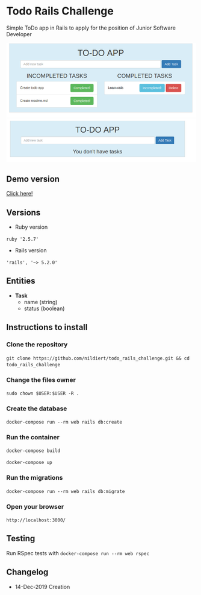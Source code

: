 # Todo Rails Challenge

Simple ToDo app in Rails to apply for the position of Junior Software Developer


![Image](https://raw.githubusercontent.com/nildiert/todo_rails_challenge/master/pics/todo_with_tasks.png)
![Image](https://raw.githubusercontent.com/nildiert/todo_rails_challenge/master/pics/you_dont_have_task.png)

## Demo version

[Click here!](https://todo-rails-challenge.herokuapp.com/)


## Versions

* Ruby version

`ruby '2.5.7'`

* Rails version

`'rails', '~> 5.2.0'`

## Entities

  * **Task**
    * name (string)
    * status (boolean)


## Instructions to install

### Clone the repository

`git clone https://github.com/nildiert/todo_rails_challenge.git && cd todo_rails_challenge`


### Change the files owner

`sudo chown $USER:$USER -R .`


### Create the database

`docker-compose run --rm web rails db:create`


### Run the container

`docker-compose build`

`docker-compose up`

### Run the migrations

`docker-compose run --rm web rails db:migrate`

### Open your browser

`http://localhost:3000/`

## Testing

Run RSpec tests with `docker-compose run --rm web rspec`


## Changelog
* 14-Dec-2019 Creation
